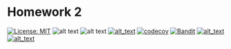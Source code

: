 # Homework 2
[![License: MIT](https://img.shields.io/badge/License-MIT-green.svg)](https://opensource.org/licenses/MIT)
![alt text](https://img.shields.io/badge/Python-3776AB?style=for-the-badge&logo=python&logoColor=white)
![alt text](https://img.shields.io/badge/Linux-FCC624?style=for-the-badge&logo=linux&logoColor=black)
[![alt_text](https://github.com/Fall2024SE/HW2/actions/workflows/pytest.yml/badge.svg)](https://github.com/Fall2024SE/HW2/actions/workflows/pytest.yml)
[![codecov](https://codecov.io/gh/Fall2024SE/HW2/graph/badge.svg?token=78XLUHAROY)](https://codecov.io/gh/Fall2024SE/HW2)
[![Bandit](https://img.shields.io/endpoint?url=https://gist.githubusercontent.com/KoruptTinker/9e3dbad75febc40ad9e435dde5911abf/raw/bandit-badge.json)](https://github.com/Fall2024SE/HW2/actions/workflows/bandit.yml)
[![alt_text](https://github.com/Fall2024SE/HW2/actions/workflows/pylint.yml/badge.svg)](https://github.com/Fall2024SE/HW2/actions/workflows/pylint.yml)
[![alt_text](https://github.com/Fall2024SE/HW2/actions/workflows/autopep8.yml/badge.svg)](https://github.com/Fall2024SE/HW2/actions/workflows/autopep8.yml)

